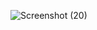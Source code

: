 
![Screenshot (20)](https://user-images.githubusercontent.com/102684748/179915205-d16a15c6-3807-4957-8b11-3e34fafaf63f.png)
